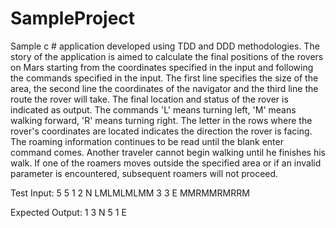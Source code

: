 # SampleProject

Sample c # application developed using TDD and DDD methodologies. The story of the application is aimed to calculate the final positions of the rovers on
Mars starting from the coordinates specified in the input and following the commands specified in the input. The first line specifies the size of the area,
the second line the coordinates of the navigator and the third line the route the rover will take. The final location and status of the rover is indicated as output.
The commands 'L' means turning left, 'M' means walking forward, 'R' means turning right. The letter in the rows where the rover's coordinates are located indicates
the direction the rover is facing. The roaming information continues to be read until the blank enter command comes. Another traveler cannot begin walking until
he finishes his walk. If one of the roamers moves outside the specified area or if an invalid parameter is encountered, subsequent roamers will not proceed.

Test Input:
5 5
1 2 N
LMLMLMLMM
3 3 E
MMRMMRMRRM

Expected Output:
1 3 N
5 1 E
